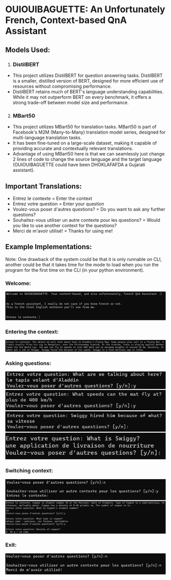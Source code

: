 # OUIOUIBAGUETTE: An Unfortunately French, Context-based QnA Assistant

## Models Used:
1.  ### DistilBERT
- This project utilizes DistilBERT for question answering tasks. DistilBERT is a smaller, distilled version of BERT, designed for more efficient use of resources without compromising performance.
- DistilBERT retains much of BERT's language understanding capabilities. While it may not outperform BERT on every benchmark, it offers a strong trade-off between model size and performance.
2. ### MBart50
- This project utilizes MBart50 for translation tasks. MBart50 is part of Facebook's M2M (Many-to-Many) translation model series, designed for multi-language translation tasks. 
- It has been fine-tuned on a large-scale dataset, making it capable of providing accurate and contextually relevant translations.
- Advantage of using MBart50 here is that we can seamlessly just change 2 lines of code to change the source language and the target language (OUIOUIBAGUETTE could have been DHOKLAFAFDA a Gujarati assistant).

## Important Translations:
- Entrez le contexte = Enter the context
- Entrez votre question = Enter your question
- Voulez-vous poser d'autres questions? = Do you want to ask any further questions?
- Souhaitez-vous utiliser un autre contexte pour les questions? = Would you like to use another context for the questions?
- Merci de m'avoir utilisé! = Thanks for using me!

## Example Implementations:
Note: One drawback of the system could be that it is only runnable on CLI, another could be that it takes time for the mode to load when you run the program for the first time on the CLI (in your python environment).

### Welcome:
![Alt text](image.png)

### Entering the context:
![Alt text](image-1.png)

### Asking questions:
![Alt text](image-2.png)
![Alt text](image-3.png)
![Alt text](image-4.png)
![Alt text](image-5.png)

### Switching context:
![Alt text](image-6.png)
![Alt text](image-7.png)

### Exit:
![Alt text](image-8.png)
